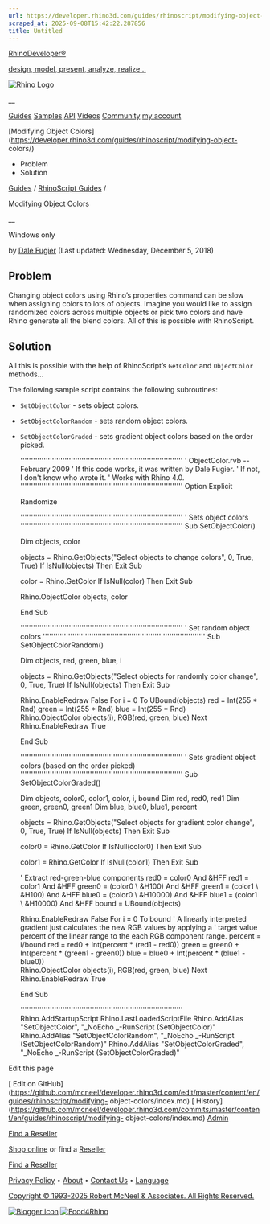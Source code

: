 ```yaml
---
url: https://developer.rhino3d.com/guides/rhinoscript/modifying-object-colors/
scraped_at: 2025-09-08T15:42:22.287856
title: Untitled
---
```


[RhinoDeveloper®](/)

[design, model, present, analyze, realize...](/)

[![Rhino Logo](https://developer.rhino3d.com/images/rhinodevlogo.png)](/)

__

[Guides](https://developer.rhino3d.com/guides)
[Samples](https://developer.rhino3d.com/samples)
[API](https://developer.rhino3d.com/api)
[Videos](https://developer.rhino3d.com/videos)
[Community](https://discourse.mcneel.com/c/rhino-developer) [my account
](https://www.rhino3d.com/my-account/ "Manage your account, licenses, and
teams")

[Modifying Object
Colors](https://developer.rhino3d.com/guides/rhinoscript/modifying-object-
colors/)

  * Problem
  * Solution

[Guides](https://developer.rhino3d.com/en/guides/) / [RhinoScript
Guides](https://developer.rhino3d.com/en/guides/rhinoscript/) /

Modifying Object Colors

__

Windows only

by [Dale Fugier](https://discourse.mcneel.com/u/dale/) (Last updated:
Wednesday, December 5, 2018)

## Problem

Changing object colors using Rhino’s properties command can be slow when
assigning colors to lots of objects. Imagine you would like to assign
randomized colors across multiple objects or pick two colors and have Rhino
generate all the blend colors. All of this is possible with RhinoScript.

## Solution

All this is possible with the help of RhinoScript’s `GetColor` and
`ObjectColor` methods…

The following sample script contains the following subroutines:

  * `SetObjectColor` \- sets object colors.
  * `SetObjectColorRandom` \- sets random object colors.
  * `SetObjectColorGraded` \- sets gradient object colors based on the order picked.

    
    
    '''''''''''''''''''''''''''''''''''''''''''''''''''''''''''''''''''''''''''''
    ' ObjectColor.rvb -- February 2009
    ' If this code works, it was written by Dale Fugier.
    ' If not, I don't know who wrote it.
    ' Works with Rhino 4.0.
    '''''''''''''''''''''''''''''''''''''''''''''''''''''''''''''''''''''''''''''
    Option Explicit
    
    Randomize
    
    '''''''''''''''''''''''''''''''''''''''''''''''''''''''''''''''''''''''''''''
    ' Sets object colors  
    '''''''''''''''''''''''''''''''''''''''''''''''''''''''''''''''''''''''''''''
    Sub SetObjectColor()
    
      Dim objects, color
    
      objects = Rhino.GetObjects("Select objects to change colors", 0, True, True)
      If IsNull(objects) Then Exit Sub
    
      color = Rhino.GetColor
      If IsNull(color) Then Exit Sub
    
      Rhino.ObjectColor objects, color
    
    End Sub
    
    '''''''''''''''''''''''''''''''''''''''''''''''''''''''''''''''''''''''''''''
    ' Set random object colors
    '''''''''''''''''''''''''''''''''''''''''''''''''''''''''''''''''''''''''''''
    Sub SetObjectColorRandom()
    
      Dim objects, red, green, blue, i
    
      objects = Rhino.GetObjects("Select objects for randomly color change", 0, True, True)
      If IsNull(objects) Then Exit Sub
    
      Rhino.EnableRedraw False
      For i = 0 To UBound(objects)
        red = Int(255 * Rnd)
        green = Int(255 * Rnd)
        blue = Int(255 * Rnd)  
        Rhino.ObjectColor objects(i), RGB(red, green, blue)
      Next
      Rhino.EnableRedraw True
    
    End Sub
    
    '''''''''''''''''''''''''''''''''''''''''''''''''''''''''''''''''''''''''''''
    ' Sets gradient object colors (based on the order picked)
    '''''''''''''''''''''''''''''''''''''''''''''''''''''''''''''''''''''''''''''
    Sub SetObjectColorGraded()
    
      Dim objects, color0, color1, color, i, bound
      Dim red, red0, red1
      Dim green, green0, green1
      Dim blue, blue0, blue1, percent
    
      objects = Rhino.GetObjects("Select objects for gradient color change", 0, True, True)
      If IsNull(objects) Then Exit Sub
    
      color0 = Rhino.GetColor
      If IsNull(color0) Then Exit Sub
    
      color1 = Rhino.GetColor
      If IsNull(color1) Then Exit Sub
    
      ' Extract red-green-blue components
      red0 = color0 And &HFF
      red1 = color1 And &HFF
      green0 = (color0 \ &H100) And &HFF
      green1 = (color1 \ &H100) And &HFF
      blue0 = (color0 \ &H10000) And &HFF
      blue1 = (color1 \ &H10000) And &HFF
      bound = UBound(objects)
    
      Rhino.EnableRedraw False
      For i = 0 To bound
        ' A linearly interpreted gradient just calculates the new RGB values by applying a
        ' target value percent of the linear range to the each RGB component range.
        percent = i/bound
        red = red0 + Int(percent * (red1 - red0))
        green = green0 + Int(percent * (green1 - green0))
        blue = blue0 + Int(percent * (blue1 - blue0))    
        Rhino.ObjectColor objects(i), RGB(red, green, blue)
      Next
      Rhino.EnableRedraw True
    
    End Sub
    
    '''''''''''''''''''''''''''''''''''''''''''''''''''''''''''''''''''''''''''''
    Rhino.AddStartupScript Rhino.LastLoadedScriptFile
    Rhino.AddAlias "SetObjectColor", "_NoEcho _-RunScript (SetObjectColor)"
    Rhino.AddAlias "SetObjectColorRandom", "_NoEcho _-RunScript (SetObjectColorRandom)"
    Rhino.AddAlias "SetObjectColorGraded", "_NoEcho _-RunScript (SetObjectColorGraded)"
    

Edit this page

[ Edit on
GitHub](https://github.com/mcneel/developer.rhino3d.com/edit/master/content/en/guides/rhinoscript/modifying-
object-colors/index.md) [
History](https://github.com/mcneel/developer.rhino3d.com/commits/master/content/en/guides/rhinoscript/modifying-
object-colors/index.md) [ Admin](https://developer.rhino3d.com/admin)

[Find a Reseller](https://www.rhino3d.com/sales)

[Shop online](https://www.rhino3d.com/store) or find a
[Reseller](https://www.rhino3d.com/sales)

[Find a Reseller](https://www.rhino3d.com/sales)

[Privacy Policy](https://www.rhino3d.com/privacy) •
[About](https://www.rhino3d.com/mcneel/about) • [Contact
Us](https://www.rhino3d.com/mcneel/contact) • [
Language](https://www.rhino3d.com/language "Change to a different region or
language")

[Copyright © 1993-2025 Robert McNeel & Associates. All Rights
Reserved.](https://www.rhino3d.com/mcneel/about)

[](https://www.facebook.com/McNeelRhinoceros/)
[](https://twitter.com/bobmcneel) [](https://www.linkedin.com/groups/75313/)
[](https://www.youtube.com/user/RhinoGuide/videos) [](https://vimeo.com/rhino)
[![Blogger
icon](https://developer.rhino3d.com/images/blogger.svg)](http://blog.rhino3d.com/)
[![Food4Rhino](https://developer.rhino3d.com/images/f4r_icon_01.svg)](https://www.food4rhino.com)

